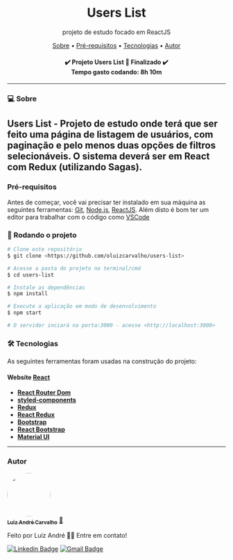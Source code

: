 <h1 align="center">Users List</h1>
<p align="center">projeto de estudo focado em ReactJS</p>

<p align="center">
 <a href="#-sobre">Sobre</a> •
 <a href="#pré-requisitos">Pré-requisitos</a> • 
 <a href="#-tecnologias">Tecnologias</a> • 
 <a href="#autor">Autor</a>
</p>

<h4 align="center"> 
	✔️ Projeto Users List 🚀 Finalizado ✔️ <br />
	Tempo gasto codando: 8h 10m
</h4>

---

### 💻 Sobre

Users List - Projeto de estudo onde terá que ser feito uma página de listagem de usuários, com paginação e pelo menos duas opções de filtros selecionáveis.
O sistema deverá ser em React com Redux (utilizando Sagas).
---

### Pré-requisitos

Antes de começar, você vai precisar ter instalado em sua máquina as seguintes ferramentas:
[Git](https://git-scm.com), [Node.js](https://nodejs.org/en/), [ReactJS](https://pt-br.reactjs.org/). 
Além disto é bom ter um editor para trabalhar com o código como [VSCode](https://code.visualstudio.com/)

### 🎲 Rodando o projeto
```bash
# Clone este repositório
$ git clone <https://github.com/oluizcarvalho/users-list>

# Acesse a pasta do projeto no terminal/cmd
$ cd users-list

# Instale as dependências
$ npm install

# Execute a aplicação em modo de desenvolvimento
$ npm start

# O servidor inciará na porta:3000 - acesse <http://localhost:3000>
```

### 🛠 Tecnologias

As seguintes ferramentas foram usadas na construção do projeto:

#### **Website**  [React](https://reactjs.org/)

-   **[React Router Dom](https://github.com/ReactTraining/react-router/tree/master/packages/react-router-dom)**
-   **[styled-components](https://styled-components.com/)**
-   **[Redux](https://redux.js.org/)**
-   **[React Redux](https://react-redux.js.org/)**
-   **[Bootstrap](https://getbootstrap.com/)** 
-   **[React Bootstrap](https://react-bootstrap.github.io/)**
-   **[Material UI](https://material-ui.com/pt/)**

---
### Autor

<a href="https://www.linkedin.com/in/la-carvalho/">
 <img style="border-radius: 50%;" src="https://avatars1.githubusercontent.com/u/51300546?s=400&u=3933e0767a90751ca7c6fb1e4ea2feccbe1d3d54&v=4" width="100px;" alt=""/>
 <br />
 <sub><b>Luiz André Carvalho</b></sub></a> <a href="https://github.com/oluizcarvalho">🚀</a>


Feito por Luiz André 👋🏽 Entre em contato!

[![Linkedin Badge](https://img.shields.io/badge/-Luiz-blue?style=flat-square&logo=Linkedin&logoColor=white&link=https://www.linkedin.com/in/la-carvalho/)](https://www.linkedin.com/in/la-carvalho/) 
[![Gmail Badge](https://img.shields.io/badge/-luizandre.ita@gmail.com-c14438?style=flat-square&logo=Gmail&logoColor=white&link=mailto:luizandre.ita@gmail.com)](mailto:luizandre.ita@gmail.com)
